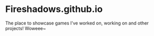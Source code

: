 # Fireshadows.github.io
The place to showcase games I've worked on, working on and other projects! Woweee~
